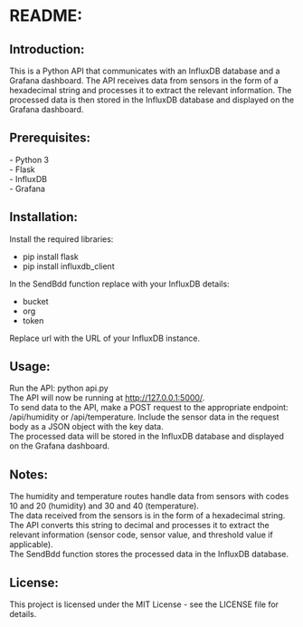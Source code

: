 <h1>README:</h1>

<h2>Introduction:</h2>
This is a Python API that communicates with an InfluxDB database and a Grafana dashboard. The API receives data from sensors in the form of a hexadecimal string and processes it to extract the relevant information. The processed data is then stored in the InfluxDB database and displayed on the Grafana dashboard.

<h2>Prerequisites:</h2>
 - Python 3 <br>
 - Flask <br>
 - InfluxDB <br>
 - Grafana <br>
 
<h2>Installation:</h2>

Install the required libraries: <br> 
- pip install flask
- pip install influxdb_client <br>

In the SendBdd function replace with your InfluxDB details:
- bucket
- org
- token<br>

Replace url with the URL of your InfluxDB instance. <br>
  
<h2>Usage:</h2>
  
Run the API: python api.py <br>
The API will now be running at http://127.0.0.1:5000/. <br>
To send data to the API, make a POST request to the appropriate endpoint: /api/humidity or /api/temperature. Include the sensor data in the request body as a JSON object with the key data. <br>
The processed data will be stored in the InfluxDB database and displayed on the Grafana dashboard. <br>
  
<h2>Notes:</h2>
  
The humidity and temperature routes handle data from sensors with codes 10 and 20 (humidity) and 30 and 40 (temperature). <br>
The data received from the sensors is in the form of a hexadecimal string. The API converts this string to decimal and processes it to extract the relevant information (sensor code, sensor value, and threshold value if applicable). <br>
The SendBdd function stores the processed data in the InfluxDB database. <br>
  
<h2>License:</h2>
  
This project is licensed under the MIT License - see the LICENSE file for details.
